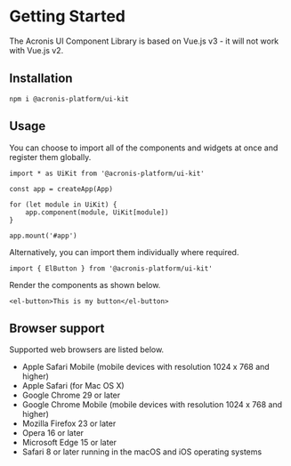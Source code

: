 # Getting Started

The Acronis UI Component Library is based on Vue.js v3 - it will not work with Vue.js v2.

## Installation

```
npm i @acronis-platform/ui-kit
```

## Usage

You can choose to import all of the components and widgets at once and register them globally.

```
import * as UiKit from '@acronis-platform/ui-kit'

const app = createApp(App)

for (let module in UiKit) {
    app.component(module, UiKit[module])
}

app.mount('#app')
```

Alternatively, you can import them individually where required.

```
import { ElButton } from '@acronis-platform/ui-kit'
```

Render the components as shown below.

```
<el-button>This is my button</el-button>
```

## Browser support

Supported web browsers are listed below.

* Apple Safari Mobile (mobile devices with resolution 1024 x 768 and higher)
* Apple Safari (for Mac OS X)
* Google Chrome 29 or later
* Google Chrome Mobile (mobile devices with resolution 1024 x 768 and higher)
* Mozilla Firefox 23 or later
* Opera 16 or later
* Microsoft Edge 15 or later
* Safari 8 or later running in the macOS and iOS operating systems

